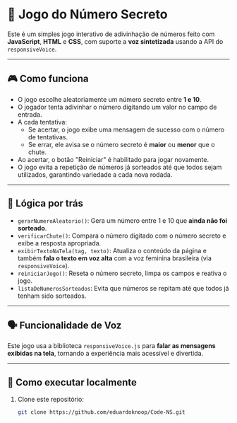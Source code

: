# 🔢 Jogo do Número Secreto

Este é um simples jogo interativo de adivinhação de números feito com **JavaScript**, **HTML** e **CSS**, com suporte a **voz sintetizada** usando a API do `responsiveVoice`.

---

## 🎮 Como funciona

- O jogo escolhe aleatoriamente um número secreto entre **1 e 10**.
- O jogador tenta adivinhar o número digitando um valor no campo de entrada.
- A cada tentativa:
  - Se acertar, o jogo exibe uma mensagem de sucesso com o número de tentativas.
  - Se errar, ele avisa se o número secreto é **maior** ou **menor** que o chute.
- Ao acertar, o botão "Reiniciar" é habilitado para jogar novamente.
- O jogo evita a repetição de números já sorteados até que todos sejam utilizados, garantindo variedade a cada nova rodada.

---

## 🧠 Lógica por trás

- `gerarNumeroAleatorio()`: Gera um número entre 1 e 10 que **ainda não foi sorteado**.
- `verificarChute()`: Compara o número digitado com o número secreto e exibe a resposta apropriada.
- `exibirTextoNaTela(tag, texto)`: Atualiza o conteúdo da página e também **fala o texto em voz alta** com a voz feminina brasileira (via `responsiveVoice`).
- `reiniciarJogo()`: Reseta o número secreto, limpa os campos e reativa o jogo.
- `listaDeNumerosSorteados`: Evita que números se repitam até que todos já tenham sido sorteados.

---

## 🗣️ Funcionalidade de Voz

Este jogo usa a biblioteca `responsiveVoice.js` para **falar as mensagens exibidas na tela**, tornando a experiência mais acessível e divertida.

---

## 🚀 Como executar localmente

1. Clone este repositório:
   ```bash
   git clone https://github.com/eduardoknoop/Code-NS.git

